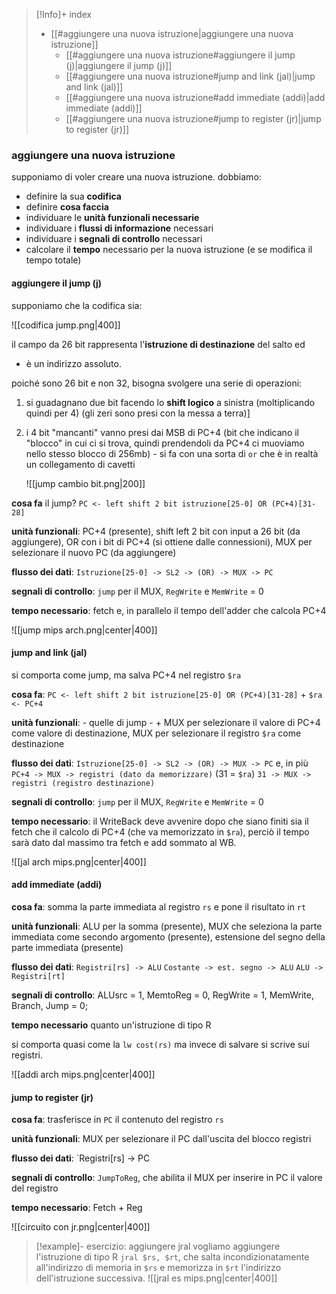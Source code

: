 
>[!Info]+ index
> - [[#aggiungere una nuova istruzione|aggiungere una nuova istruzione]]
> 	- [[#aggiungere una nuova istruzione#aggiungere il jump (j)|aggiungere il jump (j)]]
> 	- [[#aggiungere una nuova istruzione#jump and link (jal)|jump and link (jal)]]
> 	- [[#aggiungere una nuova istruzione#add immediate (addi)|add immediate (addi)]]
> 	- [[#aggiungere una nuova istruzione#jump to register (jr)|jump to register (jr)]]

### aggiungere una nuova istruzione
supponiamo di voler creare una nuova istruzione.
dobbiamo:
- definire la sua **codifica**
- definire **cosa faccia**
- individuare le **unità funzionali necessarie**
- individuare i **flussi di informazione** necessari
- individuare i **segnali di controllo** necessari
- calcolare il **tempo** necessario per la nuova istruzione (e se modifica il tempo totale)

#### aggiungere il jump (j)
supponiamo che la codifica sia:
 
![[codifica jump.png|400]]

il campo da 26 bit rappresenta l'**istruzione di destinazione** del salto ed
- è un indirizzo assoluto.

poiché sono 26 bit e non 32, bisogna svolgere una serie di operazioni:
1) si guadagnano due bit facendo lo **shift logico** a sinistra (moltiplicando quindi per 4) (gli zeri sono presi con la messa a terra)]
2) i 4 bit "mancanti" vanno presi dai MSB di PC+4 (bit che indicano il "blocco" in cui ci si trova, quindi prendendoli da PC+4 ci muoviamo nello stesso blocco di 256mb) - si fa con una sorta di `or` che è in realtà un collegamento di cavetti
 
	![[jump cambio bit.png|200]]

**cosa fa** il jump?
`PC <- left shift 2 bit istruzione[25-0] OR (PC+4)[31-28]`

**unità funzionali**: PC+4 (presente), shift left 2 bit con input a 26 bit (da aggiungere), OR con i bit di PC+4 (si ottiene dalle connessioni), MUX per selezionare il nuovo PC (da aggiungere)

**flusso dei dati**: `Istruzione[25-0] -> SL2 -> (OR) -> MUX -> PC`

**segnali di controllo**: `jump` per il MUX, `RegWrite` e `MemWrite` = 0

**tempo necessario**: fetch e, in parallelo il tempo dell'adder che calcola PC+4

![[jump mips arch.png|center|400]]

#### jump and link (jal)
si comporta come jump, ma salva PC+4 nel registro `$ra`

**cosa fa**: `PC <- left shift 2 bit istruzione[25-0] OR (PC+4)[31-28]` + `$ra <- PC+4`

**unità funzionali**: - quelle di jump -
\+ MUX per selezionare il valore di PC+4 come valore di destinazione, MUX per selezionare il registro `$ra` come destinazione

**flusso dei dati**: `Istruzione[25-0] -> SL2 -> (OR) -> MUX -> PC`
e, in più
`PC+4 -> MUX -> registri (dato da memorizzare)`
(31 = `$ra`) `31 -> MUX -> registri (registro destinazione)` 

 **segnali di controllo**: `jump` per il MUX, `RegWrite` e `MemWrite` = 0

**tempo necessario**: il WriteBack deve avvenire dopo che siano finiti sia il fetch che il calcolo di PC+4 (che va memorizzato in `$ra`), perciò il tempo sarà dato dal massimo tra fetch e add sommato al WB. 

![[jal arch mips.png|center|400]]

#### add immediate (addi)
**cosa fa**: somma la parte immediata al registro `rs` e pone il risultato in `rt`

**unità funzionali**: ALU per la somma (presente),
MUX che seleziona la parte immediata come secondo argomento (presente),
estensione del segno della parte immediata (presente)

**flusso dei dati**: `Registri[rs] -> ALU`
`Costante -> est. segno -> ALU`
`ALU -> Registri[rt]`

**segnali di controllo**: ALUsrc = 1, MemtoReg = 0, RegWrite = 1, MemWrite, Branch, Jump = 0;

**tempo necessario** quanto un'istruzione di tipo R

si comporta quasi come la `lw cost(rs)` ma invece di salvare si scrive sui registri.

![[addi arch mips.png|center|400]]

#### jump to register (jr)
**cosa fa**: trasferisce in `PC` il contenuto del registro `rs`

**unità funzionali**: MUX per selezionare il PC dall'uscita del blocco registri

**flusso dei dati**: `Registri[rs] -> PC

**segnali di controllo**: `JumpToReg`, che abilita il MUX per inserire in PC il valore del registro

**tempo necessario**: Fetch + Reg

![[circuito con jr.png|center|400]]

>[!example]- esercizio: aggiungere jral
>vogliamo aggiungere l'istruzione di tipo R
>`jral $rs, $rt`, che salta incondizionatamente all'indirizzo di memoria in `$rs` e memorizza in `$rt` l'indirizzo dell'istruzione successiva.
>![[jral es mips.png|center|400]]

